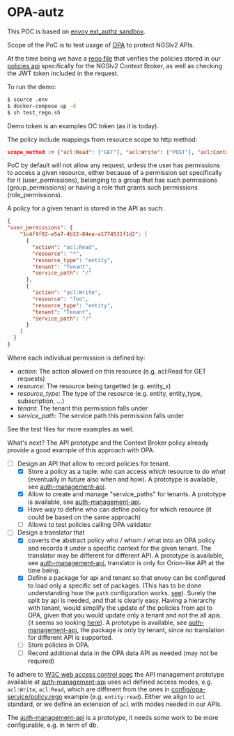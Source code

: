 # OPA-autz

This POC is based on [envoy ext_authz sandbox](https://www.envoyproxy.io/docs/envoy/latest/start/sandboxes/ext_authz).

Scope of the PoC is to test usage of [OPA](https://www.openpolicyagent.org/)
to protect NGSIv2 APIs.

At the time being we have a [rego file](config/opa-service/policy.rego)
that verifies the policies stored in our [policies api](auth-management-api)
specifically for the NGSIv2 Context Broker, as well as checking the JWT token
included in the request.

To run the demo:

```bash
$ source .env
$ docker-compose up -d
$ sh test_rego.sh
```

Demo token is an examples OC token (as it is today).

The policy include mappings from resource scope to http method:

```json
scope_method := {"acl:Read": ["GET"], "acl:Write": ["POST"], "acl:Control": ["PUT", "DELETE"]}
```

PoC by default will not allow any request, unless the user has permissions to
access a given resource, either because of a permission set specifically for it
(user_permissions), belonging to a group that has such permissions (group_permissions)
or having a role that grants such permissions (role_permissions).

A policy for a given tenant is stored in the API as such:

```json
{
"user_permissions": {
    "1c4f9f82-e5a7-4b32-84ea-a1774531f1d2": [
      {
        "action": "acl:Read",
        "resource": "*",
        "resource_type": "entity",
        "tenant": "Tenant",
        "service_path": "/"
      },
      {
        "action": "acl:Write",
        "resource": "foo",
        "resource_type": "entity",
        "tenant": "Tenant",
        "service_path": "/"
      }
    ]
  }
}
```

Where each individual permission is defined by:

* *action*: The action allowed on this resource (e.g. acl:Read for GET requests)
* *resource*: The resource being targetted (e.g. entity_x)
* *resource_type*: The type of the resource (e.g. entity, entity_type,
  subscription, ...)
* *tenant*: The tenant this permission falls under
* *service_path*: The service path this permission falls under

See the test files for more examples as well.

What's next? The API prototype and the Context Broker policy already provide
a good example of this approach with OPA.

* [ ] Design an API that allow to record policies for tenant.
  * [x] Store a policy as a tuple: *who* can access *which* resource to do
    *what* (eventually in future also when and how).
    A prototype is available, see [auth-management-api](auth-management-api).
  * [x] Allow to create and manage "service_paths" for tenants.
    A prototype is available, see [auth-management-api](auth-management-api).
  * [x] Have way to define who can define policy for which resource
    (it could be based on the same approach)
  * [ ] Allows to test policies calling OPA validator
* [ ] Design a translator that
  * [x] coverts the abstract policy who / whom / what
  into an OPA policy and records it under a specific context for the given
  tenant. The translator may be different for different API.
  A prototype is available, see [auth-management-api](auth-management-api),
  translator is only for Orion-like API at the time being.
  * [x] Define a package for api and tenant so that envoy can
   be configured to load only a specific set of packages. (This has to be
   done understanding how the `path` configuration works. [see](config/opa-service/opa.yaml)).
   Surely the split by api is needed, and that is clearly easy. Having a hierarchy
   with tenant, would simplify the update of the policies from api to OPA, given
   that you would update only a tenant and not the all apis. (it seems so looking
   [here](https://github.com/open-policy-agent/opa-envoy-plugin)).
   A prototype is available, see [auth-management-api](auth-management-api),
   the package is only by tenant, since no translation for different API is
   supported.
  * [ ] Store policies in OPA.
  * [ ] Record additional data in the OPA data API as needed
    (may not be required)

To adhere to [W3C web access control spec](https://github.com/solid/web-access-control-spec)
the API management prototype available at [auth-management-api](auth-management-api)
uses acl defined access modes, e.g. `acl:Write`, `acl:Read`, which are different
from the ones in [config/opa-service/policy.rego](config/opa-service/policy.rego)
example (e.g. `entity:read`). Either we align to `acl` standard, or we define
an extension of `acl` with modes needed in our APIs.

The [auth-management-api](auth-management-api) is a prototype, it needs some
work to be more configurable, e.g. in term of db.
